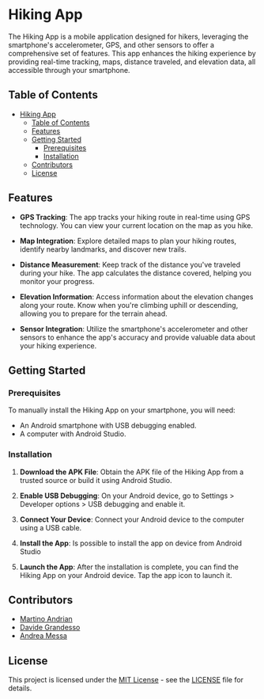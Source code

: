 # Hiking App

The Hiking App is a mobile application designed for hikers, leveraging the smartphone's accelerometer, GPS, and other sensors to offer a comprehensive set of features. This app enhances the hiking experience by providing real-time tracking, maps, distance traveled, and elevation data, all accessible through your smartphone.

## Table of Contents

- [Hiking App](#hiking-app)
  - [Table of Contents](#table-of-contents)
  - [Features](#features)
  - [Getting Started](#getting-started)
    - [Prerequisites](#prerequisites)
    - [Installation](#installation)
  - [Contributors](#contributors)
  - [License](#license)

## Features

- **GPS Tracking**: The app tracks your hiking route in real-time using GPS technology. You can view your current location on the map as you hike.

- **Map Integration**: Explore detailed maps to plan your hiking routes, identify nearby landmarks, and discover new trails.

- **Distance Measurement**: Keep track of the distance you've traveled during your hike. The app calculates the distance covered, helping you monitor your progress.

- **Elevation Information**: Access information about the elevation changes along your route. Know when you're climbing uphill or descending, allowing you to prepare for the terrain ahead.

- **Sensor Integration**: Utilize the smartphone's accelerometer and other sensors to enhance the app's accuracy and provide valuable data about your hiking experience.

## Getting Started

### Prerequisites

To manually install the Hiking App on your smartphone, you will need:

- An Android smartphone with USB debugging enabled.
- A computer with Android Studio.

### Installation

1. **Download the APK File**: Obtain the APK file of the Hiking App from a trusted source or build it using Android Studio.

2. **Enable USB Debugging**: On your Android device, go to Settings > Developer options > USB debugging and enable it.

3. **Connect Your Device**: Connect your Android device to the computer using a USB cable.

4. **Install the App**: Is possible to install the app on device from Android Studio

5. **Launch the App**: After the installation is complete, you can find the Hiking App on your Android device. Tap the app icon to launch it.

## Contributors

- [Martino Andrian](mailto:martino.andrian@usi.ch)
- [Davide Grandesso](mailto:davide.grandesso@usi.ch)
- [Andrea Messa](mailto:andrea.messa@usi.ch)

## License

This project is licensed under the [MIT License](LICENSE) - see the [LICENSE](LICENSE) file for details.
